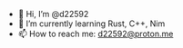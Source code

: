 - 👋 Hi, I’m @d22592
- 🌱 I’m currently learning Rust, C++, Nim
- 📫 How to reach me: d22592@proton.me
